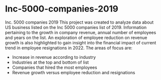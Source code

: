 # Inc-5000-companies-2019
Inc. 5000 companies 2019
This project was created to analyze data about US business listed on the Inc 5000 companies list of 2019. Information pertaining to the growth in company revenue, annual number of employees and years on the list. An exploration of employee reduction on revenue growth is also highlighted to gain insight into the financial impact of current trend in employee resignations in 2022. The areas of focus are:

* Increase in revenue according to industry
* Industries at the top and bottom of list
* Companies that hired the most employees
* Revenue growth versus employee reduction and resignations

